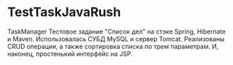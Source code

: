 # TestTaskJavaRush
TaskManager
Тестовое задание "Список дел" на стэке Spring, Hibernate и Maven.
Использовалась СУБД MySQL и сервер Tomcat.
Реализованы CRUD операции, а также сортировка списка по трем параметрам.
И, наконец, простенький интерфейс на JSP.
